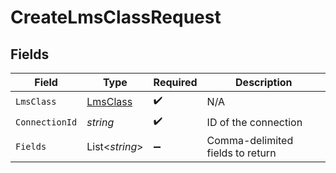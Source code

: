 # CreateLmsClassRequest


## Fields

| Field                                           | Type                                            | Required                                        | Description                                     |
| ----------------------------------------------- | ----------------------------------------------- | ----------------------------------------------- | ----------------------------------------------- |
| `LmsClass`                                      | [LmsClass](../../Models/Components/LmsClass.md) | :heavy_check_mark:                              | N/A                                             |
| `ConnectionId`                                  | *string*                                        | :heavy_check_mark:                              | ID of the connection                            |
| `Fields`                                        | List<*string*>                                  | :heavy_minus_sign:                              | Comma-delimited fields to return                |